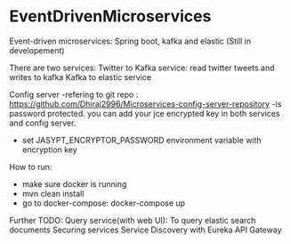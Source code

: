# EventDrivenMicroservices
Event-driven microservices: Spring boot, kafka and elastic (Still in developement)

There are two services:
  Twitter to Kafka service: read twitter tweets and writes to kafka
  Kafka to elastic service
  
Config server
  -refering to git repo : https://github.com/Dhiraj2996/Microservices-config-server-repository
  -is password protected. you can add your jce encrypted key in both services and config server. 
  - set JASYPT_ENCRYPTOR_PASSWORD environment variable with encryption key

How to run:
  - make sure docker is running
  - mvn clean install 
  - go to docker-compose: docker-compose up

Further TODO:
  Query service(with web UI): To query elastic search documents 
  Securing services
  Service Discovery with Eureka
  API Gateway
  
  
